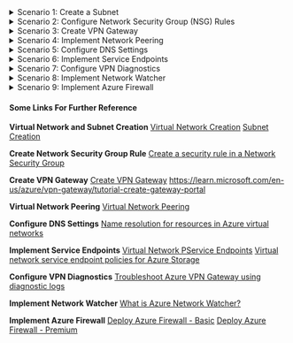 <details>
<summary>Scenario 1: Create a Subnet</summary>

#### Task 1: Create a subnet named "management" within the "neu_vnet" virtual network in the "northeurope" region
1. Navigate to the Azure portal and locate the "neu_vnet" virtual network.
2. Inside the virtual network settings, choose "Subnets" and then "Add".
3. Enter the name "management" for the subnet.
4. Configure the address range for the subnet.
5. Save the changes to create the subnet.
</details>

<details>
<summary>Scenario 2: Configure Network Security Group (NSG) Rules</summary>

#### Task 1: Create rules to allow inbound traffic
1. Find the "uks_vnet" virtual network in the Azure portal.
2. Navigate to the "Subnets" section and select the "web" subnet.
3. Associate the appropriate NSG with the subnet.
4. Configure inbound security rules to allow traffic on ports 80 and 443.
5. Save the NSG configuration.
</details>

<details>
<summary>Scenario 3: Create VPN Gateway</summary>

#### Task 1: Create a virtual network gateway in UK South
1. Locate the "uks_vnet" virtual network in the Azure portal.
2. Create a Subnet called GatewaySubnet, with an IP range within the uks_vnet.
3. Once the GatewaySubnet is create, within the Vnet click "Create Gateway" and select the appropriate gateway type (VPN Gateway Gen 1).
4. Configure the gateway settings, including SKU (Basic) and VPN type.
5. Specify the subnet GatewaySubnet for the gateway.
6. Review and create the gateway.
</details>

<details>
<summary>Scenario 4: Implement Network Peering</summary>

#### Task 1: Investigate issues with VNet Peering
Users in UK South are able to connect to resources in West Europe and vice versa, which is network peered. Users in West Europe are able to connect network peered with North Europe, and vice versa, as they are network peered. However Users in UK South are not able to access resources in North Europe. Investigate why, and rectify.

1. Virtual Network Peering does NOT support Transitive Peering. Because UK South is peered with UK West, and UK West is peered with North Europe, users in UK South would not be able to connect to resources in North Europe. They would require an additional Virtual Network Peering from UK South to North Europe. We need to establish network peering between the "uks_vnet" and "neu_vnet" virtual networks to enable cross-region communication.
2. Navigate to the settings of the "neu_vnet" virtual network.
3. Choose "Peerings" and then "Add".
4. Specify the peer network as the "uks_vnet" virtual network.
5. Configure the peering settings, including access permissions and traffic forwarding.
6. Repeat the process on the "uks_vnet" virtual network.
</details>

<details>
<summary>Scenario 5: Configure DNS Settings</summary>

#### Task 1: Configure custom DNS settings to use Azure DNS
1. Access the DNS settings for the "neu_vnet" virtual network.
2. Choose "Custom DNS" and specify the Azure DNS server addresses - you can either create your own DNS Server with a VM, or use a public DNS address, but by default Azure will use Azure DNS Servers. For demonstration purposes, you can add 4.4.4.4 and 8.8.8.8 or you can use an Azure DNS Server address.
3. Save the changes to apply the custom DNS settings.
</details>

<details>
<summary>Scenario 6: Implement Service Endpoints</summary>

#### Task 1: Enable service endpoints for "neu_vnet" virtual network
1. Locate the "neu_vnet" virtual network in the Azure portal.
2. Navigate to the "Subnets" section and select the "management" subnet.
3. Enable service endpoints and select Azure Storage from the list of available services.
4. Save the changes to enable service endpoints for Azure Storage.
</details>

<details>
<summary>Scenario 7: Configure VPN Diagnostics </summary>

#### Task 1: Enable VPN diagnostics for the "vpn-gateway" created in Scenario 3
1. Locate the "vpn-gateway" resource in the Azure portal.
2. Choose "Diagnostics settings" and then "Turn on diagnostics".
3. Configure the diagnostics settings, including storage account and retention policy.
4. Save the changes to enable VPN diagnostics.
</details>

<details>
<summary>Scenario 8: Implement Network Watcher</summary>

#### Task 1: Create and configure a Network Watcher to monitor and diagnose network issues for all subnets that have compute resources
Azure Network Watcher is a regional service that enables you to monitor and diagnose conditions at a network scenario level in, to, and from Azure. Scenario level monitoring enables you to diagnose problems at an end to end network level view. Network diagnostic and visualization tools available with Network Watcher help you understand, diagnose, and gain insights to your network in Azure.

Network Watcher is enabled in an Azure region through the creation of a Network Watcher instance in that region. This instance allows you to utilize Network Watcher capabilities in that particular region.

1. Navigate to the Azure portal and search for "Network Watcher".
2. Choose "Create" to deploy a new Network Watcher instance.
3. Configure the instance settings, select UK South, UK West, and North Europe (If a Network Watcher has already been created in the NetworkWatcherRG Resource Group as part of a creation of other resources, the region will not appear to be selected as it already exists)

</details>

<details>
<summary>Scenario 9: Implement Azure Firewall</summary>

#### Task 1: Deploy an Azure Firewall instance named "azure-firewall" in the "uks_vnet" virtual network to be used in future.
1. Locate the "uks_vnet" virtual network in the Azure portal.
2. Choose "Firewalls" and then "Add Azure Firewall".
3. Configure the firewall settings with names and settings with the following options:
Resource Group: rg-uks-monitor
Instance Name: azure-firewall
Region: UK South
Availability Zone: Blank (This is an optional field, and you can add them to provide and test resiliency if you want to see how it works)
Firewall SKU: Basic
Firewall Policy: Create New, give it an identifiable name, and select UK South and Basic SKU.
Virtual Network: uks_firewall (This can be any name)
Address Space: 10.10.10.0/23
Subnet Name: AzureFirewallSubnet
Subnet: 10.10.10.0/26
Public IP Address: None fw-public-pip
Management Subnet Name: AzureFirewallManagementSubnet
Subnet Address Space: 10.10.11.0/26
Management Public IP Address: fw-management-pip
4. Click Tags, add any tags if you want to, and click on Create.
5. Confirm the Firewall has been created.
</details>

#### Some Links For Further Reference

**Virtual Network and Subnet Creation**
[Virtual Network Creation](https://learn.microsoft.com/en-us/azure/virtual-network/manage-virtual-network#create-a-virtual-network)
[Subnet Creation](https://learn.microsoft.com/en-us/azure/virtual-network/virtual-network-manage-subnet?tabs=azure-portal#add-a-subnet)

**Create Network Security Group Rule**
[Create a security rule in a Network Security Group](https://learn.microsoft.com/en-us/azure/virtual-network/manage-network-security-group?tabs=network-security-group-portal#create-a-security-rule)

**Create VPN Gateway**
[Create VPN Gateway](https://learn.microsoft.com/en-us/azure/virtual-network/virtual-network-peering-overview)
https://learn.microsoft.com/en-us/azure/vpn-gateway/tutorial-create-gateway-portal

**Virtual Network Peering**
[Virtual Network Peering](https://learn.microsoft.com/en-us/azure/virtual-network/virtual-network-peering-overview)

**Configure DNS Settings**
[Name resolution for resources in Azure virtual networks](https://learn.microsoft.com/en-us/azure/virtual-network/virtual-networks-name-resolution-for-vms-and-role-instances?tabs=redhat)


**Implement Service Endpoints**
[Virtual Network PService Endpoints](https://learn.microsoft.com/en-us/azure/virtual-network/virtual-network-service-endpoints-overview)
[Virtual network service endpoint policies for Azure Storage](https://learn.microsoft.com/en-us/azure/virtual-network/virtual-network-service-endpoint-policies-overview)

**Configure VPN Diagnostics**
[Troubleshoot Azure VPN Gateway using diagnostic logs](https://learn.microsoft.com/en-us/azure/vpn-gateway/troubleshoot-vpn-with-azure-diagnostics)

**Implement Network Watcher**
[What is Azure Network Watcher?](https://learn.microsoft.com/en-us/azure/network-watcher/network-watcher-overview)

**Implement Azure Firewall**
[Deploy Azure Firewall - Basic](https://learn.microsoft.com/en-us/azure/firewall/deploy-firewall-basic-portal-policy)
[Deploy Azure Firewall - Premium](https://learn.microsoft.com/en-us/azure/firewall/premium-deploy)